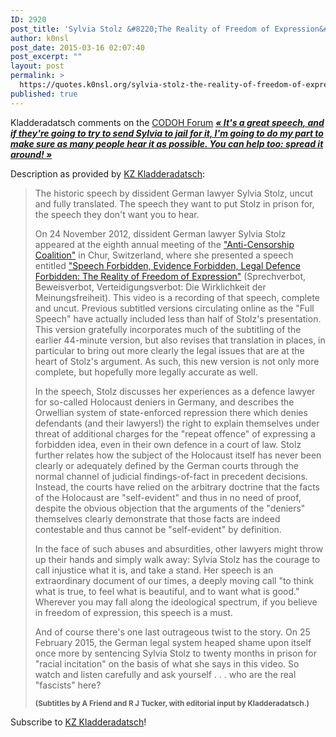 ```yaml
---
ID: 2920
post_title: 'Sylvia Stolz &#8220;The Reality of Freedom of Expression&#8221; Full Speech, Uncut'
author: k0nsl
post_date: 2015-03-16 02:07:40
post_excerpt: ""
layout: post
permalink: >
  https://quotes.k0nsl.org/sylvia-stolz-the-reality-of-freedom-of-expression-full-speech-uncut.html
published: true
---
```

Kladderadatsch comments on the <a href="https://forum.codoh.com" title="CODOH Forum" target="_blank">CODOH Forum</a> <a href="https://forum.codoh.com/viewtopic.php?f=2&t=9358#p71096" title="CODOH Forum: Sylvia Stolz &quot;The Reality of Freedom of Expression&quot; Uncut" target="_blank"><strong><i>« It's a great speech, and if they're going to try to send Sylvia to jail for it, I'm going to do my part to make sure as many people hear it as possible. You can help too: spread it around! »</i></strong></a>

Description as provided by <a href="https://www.youtube.com/channel/UClDC4nCzoxgHglfoUlvTs-g" title="KZ Kladderadatsch" target="_blank">KZ Kladderadatsch</a>:
<blockquote>The historic speech by dissident German lawyer Sylvia Stolz, uncut and fully translated. The speech they want to put Stolz in prison for, the speech they don't want you to hear.

On 24 November 2012, dissident German lawyer Sylvia Stolz appeared at the eighth annual meeting of the <a href="http://www.anti-zensur.info/" target="_blank">"Anti-Censorship Coalition"</a> in Chur, Switzerland, where she presented a speech entitled <a href="http://quotes.k0nsl.org/sylvia-stolz-speech-forbidden-evidence-forbidden-legal-defence-forbidden.html" target="_blank">"Speech Forbidden, Evidence Forbidden, Legal Defence Forbidden: The Reality of Freedom of Expression"</a> (Sprechverbot, Beweisverbot, Verteidigungsverbot: Die Wirklichkeit der Meinungsfreiheit). This video is a recording of that speech, complete and uncut. Previous subtitled versions circulating online as the "Full Speech" have actually included less than half of Stolz's presentation. This version gratefully incorporates much of the subtitling of the earlier 44-minute version, but also revises that translation in places, in particular to bring out more clearly the legal issues that are at the heart of Stolz's argument. As such, this new version is not only more complete, but hopefully more legally accurate as well.

In the speech, Stolz discusses her experiences as a defence lawyer for so-called Holocaust deniers in Germany, and describes the Orwellian system of state-enforced repression there which denies defendants (and their lawyers!) the right to explain themselves under threat of additional charges for the "repeat offence" of expressing a forbidden idea, even in their own defence in a court of law. Stolz further relates how the subject of the Holocaust itself has never been clearly or adequately defined by the German courts through the normal channel of judicial findings-of-fact in precedent decisions. Instead, the courts have relied on the arbitrary doctrine that the facts of the Holocaust are "self-evident" and thus in no need of proof, despite the obvious objection that the arguments of the "deniers" themselves clearly demonstrate that those facts are indeed contestable and thus cannot be "self-evident" by definition. 

In the face of such abuses and absurdities, other lawyers might throw up their hands and simply walk away: Sylvia Stolz has the courage to call injustice what it is, and take a stand. Her speech is an extraordinary document of our times, a deeply moving call "to think what is true, to feel what is beautiful, and to want what is good." Wherever you may fall along the ideological spectrum, if you believe in freedom of expression, this speech is a must.

And of course there's one last outrageous twist to the story. On 25 February 2015, the German legal system heaped shame upon itself once more by sentencing Sylvia Stolz to twenty months in prison for "racial incitation" on the basis of what she says in this video. So watch and listen carefully and ask yourself . . . who are the real "fascists" here?

<strong><small>(Subtitles by A Friend and R J Tucker, with editorial input by Kladderadatsch.)</small></strong></blockquote>

Subscribe to <a href="https://www.youtube.com/channel/UClDC4nCzoxgHglfoUlvTs-g" title="KZ Kladderadatsch" target="_blank">KZ Kladderadatsch</a>!